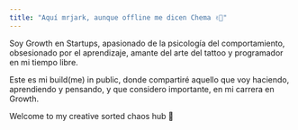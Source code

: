```yaml
---
title: "Aquí mrjark, aunque offline me dicen Chema ✌🏽"
---
```


Soy Growth en Startups, apasionado de la psicología del
comportamiento, obsesionado por el aprendizaje, amante del arte del
tattoo y programador en mi tiempo libre.

Este es mi build(me) in public, donde compartiré aquello que voy haciendo, aprendiendo
y pensando, y que considero importante, en mi carrera en Growth.

Welcome to my creative sorted chaos hub 💭
